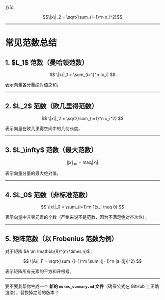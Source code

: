 方法


```math
\|x\|_2 = \sqrt{\sum_{i=1}^n x_i^2}
```



---

# 常见范数总结

## 1. \$L\_1\$ 范数（曼哈顿范数）

$$
\|x\|_1 = \sum_{i=1}^n |x_i|
$$

表示向量各分量绝对值之和。

---

## 2. \$L\_2\$ 范数（欧几里得范数）

$$
\|x\|_2 = \sqrt{\sum_{i=1}^n x_i^2}
$$

表示向量在欧几里得空间中的几何长度。

---

## 3. \$L\_\infty\$ 范数（最大范数）

$$
\|x\|_\infty = \max_i |x_i|
$$

表示向量分量的最大绝对值。

---

## 4. \$L\_0\$ 范数（非标准范数）

$$
\|x\|_0 = \sum_{i=1}^n 1(x_i \neq 0)
$$

表示向量中非零元素的个数（严格来说不是范数，因为不满足绝对齐次性）。

---

## 5. 矩阵范数（以 Frobenius 范数为例）

对于矩阵 \$A \in \mathbb{R}^{m \times n}\$：

$$
\|A\|_F = \sqrt{\sum_{i=1}^m \sum_{j=1}^n |a_{ij}|^2}
$$

表示矩阵所有元素的平方和开根号。

---

要不要我帮你生成一个 **新的 `norms_summary.md` 文件**（确保公式在 GitHub 上正确渲染），替换掉之前的版本？
